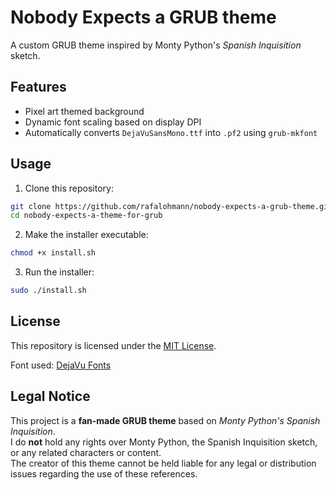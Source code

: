 # Nobody Expects a GRUB theme

A custom GRUB theme inspired by Monty Python's *Spanish Inquisition* sketch.

## Features

- Pixel art themed background
- Dynamic font scaling based on display DPI
- Automatically converts `DejaVuSansMono.ttf` into `.pf2` using `grub-mkfont`

## Usage

1. Clone this repository:

```bash
git clone https://github.com/rafalohmann/nobody-expects-a-grub-theme.git
cd nobody-expects-a-theme-for-grub
```

2. Make the installer executable:

```bash
chmod +x install.sh
```

3. Run the installer:

```bash
sudo ./install.sh
```

## License

This repository is licensed under the [MIT License](LICENSE).

Font used: [DejaVu Fonts](https://dejavu-fonts.github.io/)

## Legal Notice

This project is a **fan-made GRUB theme** based on *Monty Python's Spanish Inquisition*.  
I do **not** hold any rights over Monty Python, the Spanish Inquisition sketch, or any related characters or content.  
The creator of this theme cannot be held liable for any legal or distribution issues regarding the use of these references.
